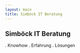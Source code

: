 ```yaml
---
layout: main 
title: Simböck IT Beratung
---
```


## Simböck IT Beratung

. Knowhow
. Erfahrung
. Lösungen